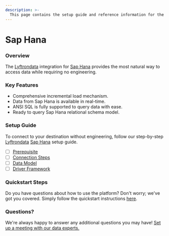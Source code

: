 ```yaml
---
description: >-
  This page contains the setup guide and reference information for the Sap Hana source connector.
---
```


# Sap Hana

### Overview

The [Lyftrondata](https://www.lyftrondata.com/) integration for [Sap Hana](None) provides the most natural way to access data while requiring no engineering.

### Key Features

* Comprehensive incremental load mechanism.
* Data from Sap Hana is available in real-time.&#x20;
* ANSI SQL is fully supported to query data with ease.
* Ready to query Sap Hana relational schema model.

### Setup Guide

To connect to your destination without engineering, follow our step-by-step [Lyftrondata](https://www.lyftrondata.com/)  [Sap Hana](None) setup guide.

* [ ] [Prerequisite](prerequisite.md)
* [ ] [Connection Steps](connection-steps.md)
* [ ] [Data Model](data-model/erd.md)
* [ ] [Driver Framework](driver-framework/)

### Quickstart Steps

Do you have questions about how to use the platform? Don't worry; we've got you covered. Simply follow the quickstart instructions [here](../README.md).

### Questions? <a href="#questions" id="questions"></a>

We're always happy to answer any additional questions you may have! [Set up a meeting with our data experts.](https://www.lyftrondata.com/book-a-meeting/)

